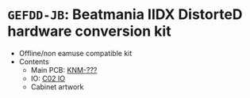 # `GEFDD-JB`: Beatmania IIDX DistorteD hardware conversion kit

* Offline/non eamuse compatible kit
* Contents
  * Main PCB: [KNM-???](../boards.md#knm-???)
  * IO: [C02 IO](../io.md#c02-io)
  * Cabinet artwork
